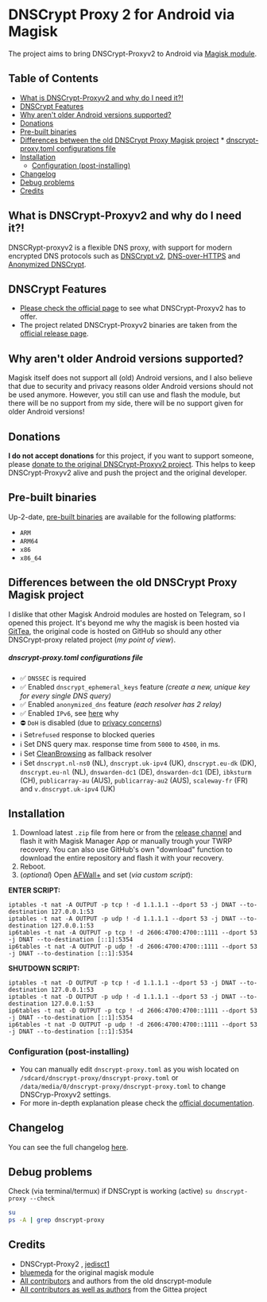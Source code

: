 # DNSCrypt Proxy 2 for Android via Magisk

The project aims to bring DNSCrypt-Proxyv2 to Android via [Magisk module](https://www.xda-developers.com/how-to-install-magisk/).

## Table of Contents
 * [What is DNSCrypt-Proxyv2 and why do I need it?!](#what-is-dnscrypt-proxyv2-and-why-do-i-need-it--)
 * [DNSCrypt Features](#dnscrypt-features)
 * [Why aren't older Android versions supported?](#why-aren-t-older-android-versions-supported-)
 * [Donations](#donations)
 * [Pre-built binaries](#pre-built-binaries)
 * [Differences between the old DNSCrypt Proxy Magisk project](#differences-between-the-old-dnscrypt-proxy-magisk-project)
       * [dnscrypt-proxy.toml configurations file](#dnscrypt-proxytoml-configurations-file)
 * [Installation](#installation)
   + [Configuration (post-installing)](#configuration--post-installing-)
 * [Changelog](#changelog)
 * [Debug problems](#debug-problems)
 * [Credits](#credits)


## What is DNSCrypt-Proxyv2 and why do I need it?!

DNSCRypt-proxyv2 is a flexible DNS proxy, with support for modern encrypted DNS protocols such as [DNSCrypt v2](https://dnscrypt.info/protocol), [DNS-over-HTTPS](https://www.rfc-editor.org/rfc/rfc8484.txt) and [Anonymized DNSCrypt](https://github.com/DNSCrypt/dnscrypt-protocol/blob/master/ANONYMIZED-DNSCRYPT.txt).


## DNSCrypt Features

- [Please check the official page](https://github.com/DNSCrypt/dnscrypt-proxy#features) to see what DNSCrypt-Proxyv2 has to offer.
- The project related DNSCrypt-Proxyv2 binaries are taken from the [official release page](https://github.com/jedisct1/dnscrypt-proxy/releases).


## Why aren't older Android versions supported?

Magisk itself does not support all (old) Android versions, and I also believe that due to security and privacy reasons older Android versions should not be used anymore. However, you still can use and flash the module, but there will be no support from my side, there will be no support given for older Android versions!


## Donations

**I do not accept donations** for this project, if you want to support someone, please [donate to the original DNSCrypt-Proxyv2 project](https://github.com/DNSCrypt/dnscrypt-proxy). This helps to keep DNSCrypt-Proxyv2 alive and push the project and the original developer.


## Pre-built binaries

Up-2-date, [pre-built binaries](https://github.com/CHEF-KOCH/dnscrypt-proxy-android/tree/master/binary) are available for the following platforms:
- `ARM`
- `ARM64`
- `x86`
- `x86_64`


## Differences between the old DNSCrypt Proxy Magisk project

I dislike that other Magisk Android modules are hosted on Telegram, so I opened this project. It's beyond me why the magisk is been hosted via [GitTea](https://git.nixnet.xyz/quindecim/dnscrypt-proxy-android), the original code is hosted on GitHub so should any other DNSCrypt-proxy related project (_my point of view_).


##### dnscrypt-proxy.toml configurations file

- ✅ `DNSSEC` is required
- ✅ Enabled `dnscrypt_ephemeral_keys` feature *(create a new, unique key for every single DNS query)*
- ✅ Enabled `anonymized_dns` feature *(each resolver has 2 relay)*
- ✅ Enabled `IPv6`, see [here](https://www.ripe.net/publications/news/about-ripe-ncc-and-ripe/the-ripe-ncc-has-run-out-of-ipv4-addresses) why
- ⛔️ `DoH` is disabled (due to [privacy concerns](https://github.com/CHEF-KOCH/FFCK/issues/7))
- ℹ️ Set`refused` response to blocked queries
- ℹ️ Set DNS query max. response time from `5000` to `4500`, in ms.
- ℹ️ Set [CleanBrowsing](https://cleanbrowsing.org/) as fallback resolver 
- ℹ️ Set `dnscrypt.nl-ns0` (NL), `dnscrypt.uk-ipv4` (UK), `dnscrypt.eu-dk` (DK), `dnscrypt.eu-nl` (NL), `dnswarden-dc1` (DE), `dnswarden-dc1` (DE), `ibksturm` (CH), `publicarray-au` (AUS), `publicarray-au2` (AUS), `scaleway-fr` (FR) and `v.dnscrypt.uk-ipv4` (UK)


## Installation
1. Download latest `.zip` file from here or from  the [release channel](https://github.com/CHEF-KOCH/dnscrypt-proxy-android/releases) and flash it with Magisk Manager App or manually trough your TWRP recovery. You can also use GitHub's own "download" function to download the entire repository and flash it with your recovery.
2. Reboot.
3. (_optional_) Open [AFWall+](https://github.com/ukanth/afwall) and set (_via custom script_):

**ENTER SCRIPT:**
```
iptables -t nat -A OUTPUT -p tcp ! -d 1.1.1.1 --dport 53 -j DNAT --to-destination 127.0.0.1:53
iptables -t nat -A OUTPUT -p udp ! -d 1.1.1.1 --dport 53 -j DNAT --to-destination 127.0.0.1:53
ip6tables -t nat -A OUTPUT -p tcp ! -d 2606:4700:4700::1111 --dport 53 -j DNAT --to-destination [::1]:5354
ip6tables -t nat -A OUTPUT -p udp ! -d 2606:4700:4700::1111 --dport 53 -j DNAT --to-destination [::1]:5354
```
   
**SHUTDOWN SCRIPT:**
```
iptables -t nat -D OUTPUT -p tcp ! -d 1.1.1.1 --dport 53 -j DNAT --to-destination 127.0.0.1:53
iptables -t nat -D OUTPUT -p udp ! -d 1.1.1.1 --dport 53 -j DNAT --to-destination 127.0.0.1:53
ip6tables -t nat -D OUTPUT -p tcp ! -d 2606:4700:4700::1111 --dport 53 -j DNAT --to-destination [::1]:5354
ip6tables -t nat -D OUTPUT -p udp ! -d 2606:4700:4700::1111 --dport 53 -j DNAT --to-destination [::1]:5354
```

### Configuration (post-installing)

- You can manually edit `dnscrypt-proxy.toml` as you wish located on `/sdcard/dnscrypt-proxy/dnscrypt-proxy.toml` or `/data/media/0/dnscrypt-proxy/dnscrypt-proxy.toml` to change DNSCryp-Proxyv2 settings.
- For more in-depth explanation please check the [official documentation](https://github.com/jedisct1/dnscrypt-proxy/wiki/Configuration).


## Changelog

You can see the full changelog [here](changelog.md).


## Debug problems

Check (via terminal/termux) if DNSCrypt is working (active) `su dnscrypt-proxy --check`

```bash
su
ps -A | grep dnscrypt-proxy
```


## Credits
- DNSCrypt-Proxy2 , [jedisct1](https://github.com/jedisct1/dnscrypt-proxy)
- [bluemeda](https://github.com/bluemeda) for the original magisk module
- [All contributors](https://github.com/Magisk-Modules-Repo/dnscrypt-proxy/graphs/contributors) and authors from the old dnscrypt-module
- [All contributors as well as authors](https://git.nixnet.xyz/quindecim/dnscrypt-proxy-android) from the Gittea project
